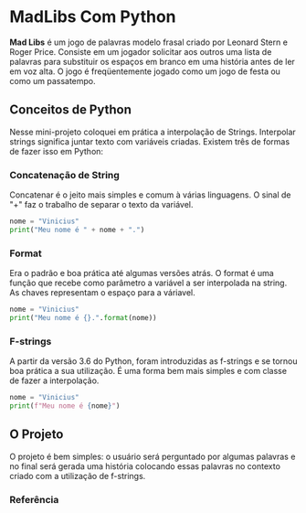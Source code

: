 # MadLibs Com Python 
**Mad Libs** é um jogo de palavras modelo frasal criado por Leonard Stern e Roger Price. Consiste em um jogador solicitar aos outros uma lista de palavras para substituir os espaços em branco em uma história antes de ler em voz alta. O jogo é freqüentemente jogado como um jogo de festa ou como um passatempo.
## Conceitos de Python
Nesse mini-projeto coloquei em prática a interpolação de Strings.
Interpolar strings significa juntar texto com variáveis criadas.
Existem três de formas de fazer isso em Python:
### Concatenação de String
Concatenar é o jeito mais simples e comum à várias linguagens.
O sinal de "+" faz o trabalho de separar o texto da variável.
```python
nome = "Vinicius"
print("Meu nome é " + nome + ".")
```
### Format
Era o padrão e boa prática até algumas versões atrás.
O format é uma função que recebe como parâmetro a variável a ser interpolada na string.
As chaves representam o espaço para a váriavel.
```python
nome = "Vinicius"
print("Meu nome é {}.".format(nome))
```
### F-strings
A partir da versão 3.6 do Python, foram introduzidas as f-strings e se tornou boa prática a sua utilização.
É uma forma bem mais simples e com classe de fazer a interpolação.
```python
nome = "Vinicius"
print(f"Meu nome é {nome}")
```
## O Projeto
O projeto é bem simples: o usuário será perguntado por algumas palavras e no final será gerada uma história colocando essas palavras no contexto criado com a utilização de f-strings.

### Referência
